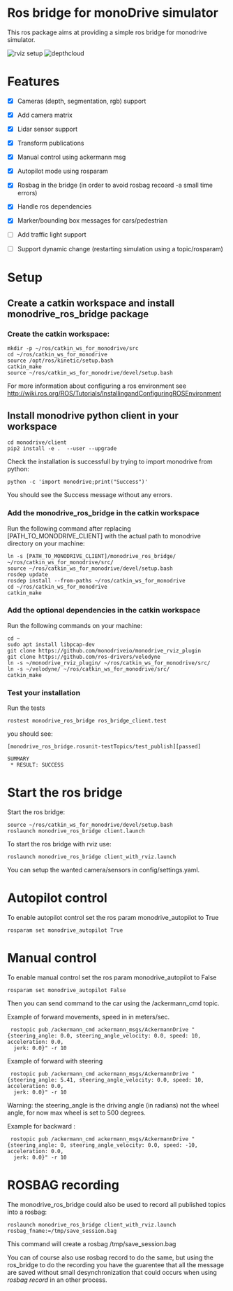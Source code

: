 
# Ros bridge for monoDrive simulator

This ros package aims at providing a simple ros bridge for monodrive simulator.

![rviz setup](./assets/rviz_monodrive_default.png "rviz")
![depthcloud](./assets/depth_cloud_and_lidar.png "depthcloud")



# Features

- [x] Cameras (depth, segmentation, rgb) support
- [x] Add camera matrix
- [x] Lidar sensor support
- [x] Transform publications
- [x] Manual control using ackermann msg
- [x] Autopilot mode using rosparam
- [x] Rosbag in the bridge (in order to avoid rosbag recoard -a small time errors)
- [x] Handle ros dependencies
- [x] Marker/bounding box messages for cars/pedestrian
- [ ] Add traffic light support
- [ ] Support dynamic change (restarting simulation using a topic/rosparam)


# Setup

## Create a catkin workspace and install monodrive_ros_bridge package

### Create the catkin workspace:

    mkdir -p ~/ros/catkin_ws_for_monodrive/src
    cd ~/ros/catkin_ws_for_monodrive
    source /opt/ros/kinetic/setup.bash
    catkin_make
    source ~/ros/catkin_ws_for_monodrive/devel/setup.bash

For more information about configuring a ros environment see
http://wiki.ros.org/ROS/Tutorials/InstallingandConfiguringROSEnvironment

## Install monodrive python client in your workspace

    cd monodrive/client
    pip2 install -e .  --user --upgrade   

Check the installation is successfull by trying to import monodrive from python:

    python -c 'import monodrive;print("Success")'

You should see the Success message without any errors.

### Add the monodrive_ros_bridge in the catkin workspace

Run the following command after replacing [PATH_TO_MONODRIVE_CLIENT] with the actual path to monodrive directory on your machine:

    ln -s [PATH_TO_MONODRIVE_CLIENT]/monodrive_ros_bridge/ ~/ros/catkin_ws_for_monodrive/src/
    source ~/ros/catkin_ws_for_monodrive/devel/setup.bash
    rosdep update
    rosdep install --from-paths ~/ros/catkin_ws_for_monodrive
    cd ~/ros/catkin_ws_for_monodrive
    catkin_make

### Add the optional dependencies in the catkin workspace

Run the following commands on your machine:

    cd ~
    sudo apt install libpcap-dev
    git clone https://github.com/monodriveio/monodrive_rviz_plugin
    git clone https://github.com/ros-drivers/velodyne
    ln -s ~/monodrive_rviz_plugin/ ~/ros/catkin_ws_for_monodrive/src/
    ln -s ~/velodyne/ ~/ros/catkin_ws_for_monodrive/src/
    catkin_make

### Test your installation

Run the tests

    rostest monodrive_ros_bridge ros_bridge_client.test
    
you should see:

    [monodrive_ros_bridge.rosunit-testTopics/test_publish][passed]

    SUMMARY
     * RESULT: SUCCESS



# Start the ros bridge

Start the ros bridge:

    source ~/ros/catkin_ws_for_monodrive/devel/setup.bash
    roslaunch monodrive_ros_bridge client.launch

To start the ros bridge with rviz use:

    roslaunch monodrive_ros_bridge client_with_rviz.launch

You can setup the wanted camera/sensors in config/settings.yaml.

# Autopilot control

To enable autopilot control set the ros param monodrive_autopilot to True

    rosparam set monodrive_autopilot True

# Manual control

To enable manual control set the ros param monodrive_autopilot to False

    rosparam set monodrive_autopilot False


Then you can send command to the car using the /ackermann_cmd topic.

Example of forward movements, speed in in meters/sec.

     rostopic pub /ackermann_cmd ackermann_msgs/AckermannDrive "{steering_angle: 0.0, steering_angle_velocity: 0.0, speed: 10, acceleration: 0.0,
      jerk: 0.0}" -r 10


Example of forward with steering

     rostopic pub /ackermann_cmd ackermann_msgs/AckermannDrive "{steering_angle: 5.41, steering_angle_velocity: 0.0, speed: 10, acceleration: 0.0,
      jerk: 0.0}" -r 10

  Warning: the steering_angle is the driving angle (in radians) not the wheel angle, for now max wheel is set to 500 degrees.


Example for backward :

     rostopic pub /ackermann_cmd ackermann_msgs/AckermannDrive "{steering_angle: 0, steering_angle_velocity: 0.0, speed: -10, acceleration: 0.0,
      jerk: 0.0}" -r 10


# ROSBAG recording

The monodrive_ros_bridge could also be used to record all published topics into a rosbag:

    roslaunch monodrive_ros_bridge client_with_rviz.launch rosbag_fname:=/tmp/save_session.bag

This command will create a rosbag /tmp/save_session.bag

You can of course also use rosbag record to do the same, but using the ros_bridge to do the recording you have the guarentee that all the message are saved without small desynchronization that could occurs when using *rosbag record* in an other process.
